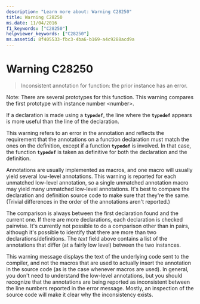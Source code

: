 ```yaml
---
description: "Learn more about: Warning C28250"
title: Warning C28250
ms.date: 11/04/2016
f1_keywords: ["C28250"]
helpviewer_keywords: ["C28250"]
ms.assetid: 8f405533-fbc3-4ba6-b169-a4c9288acd9a
---
```

# Warning C28250

> Inconsistent annotation for function: the prior instance has an error.

Note: There are several prototypes for this function. This warning compares the first prototype with instance number \<number>.

If a declaration is made using a **`typedef`**, the line where the **`typedef`** appears is more useful than the line of the declaration.

This warning refers to an error in the annotation and reflects the requirement that the annotations on a function declaration must match the ones on the definition, except if a function **`typedef`** is involved. In that case, the function **`typedef`** is taken as definitive for both the declaration and the definition.

Annotations are usually implemented as macros, and one macro will usually yield several low-level annotations. This warning is reported for each unmatched low-level annotation, so a single unmatched annotation macro may yield many unmatched low-level annotations. It's best to compare the declaration and definition source code to make sure that they're the same. (Trivial differences in the order of the annotations aren't reported.)

The comparison is always between the first declaration found and the current one. If there are more declarations, each declaration is checked pairwise. It's currently not possible to do a comparison other than in pairs, although it's possible to identify that there are more than two declarations/definitions.  The *text* field above contains a list of the annotations that differ (at a fairly low level) between the two instances.

This warning message displays the text of the underlying code sent to the compiler, and not the macros that are used to actually insert the annotation in the source code (as is the case whenever macros are used). In general, you don't need to understand the low-level annotations, but you should recognize that the annotations are being reported as inconsistent between the line numbers reported in the error message. Mostly, an inspection of the source code will make it clear why the inconsistency exists.
